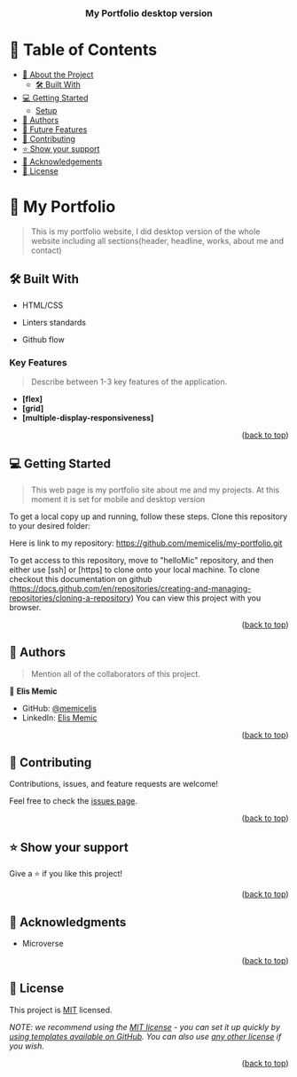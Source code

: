 <a name="readme-top"></a>

<div align="center">
 
  <h3><b>My Portfolio desktop version</b></h3>

</div>
<!-- TABLE OF CONTENTS -->

# 📗 Table of Contents

- [📖 About the Project](#about-project)
  - [🛠 Built With](#built-with)
- [💻 Getting Started](#getting-started)
  - [Setup](#setup)
- [👥 Authors](#authors)
- [🔭 Future Features](#future-features)
- [🤝 Contributing](#contributing)
- [⭐️ Show your support](#support)
- [🙏 Acknowledgements](#acknowledgements)
- [📝 License](#license)

# 📖 My Portfolio <a name="about-project"></a>

> This is my portfolio website, I did desktop version of the whole website including all sections(header, headline, works, about me and contact)

## 🛠 Built With <a name="built-with"></a>

- HTML/CSS

- Linters standards

- Github flow

### Key Features <a name="key-features"></a>

> Describe between 1-3 key features of the application.

- **[flex]**
- **[grid]**
- **[multiple-display-responsiveness]**

<p align="right">(<a href="#readme-top">back to top</a>)</p>

## 💻 Getting Started <a name="getting-started"></a>

> This web page is my portfolio site about me and my projects. At this moment it is set for mobile and desktop version

To get a local copy up and running, follow these steps.
Clone this repository to your desired folder:

Here is link to my repository: https://github.com/memicelis/my-portfolio.git

To get access to this repository, move to "helloMic" repository, and then either use [ssh] or [https] to clone onto your local machine. To clone checkout this documentation on github (https://docs.github.com/en/repositories/creating-and-managing-repositories/cloning-a-repository) You can view this project with you browser.

<p align="right">(<a href="#readme-top">back to top</a>)</p>

<!-- AUTHORS -->

## 👥 Authors <a name="authors"></a>

> Mention all of the collaborators of this project.

👤 **Elis Memic**

- GitHub: [@memicelis](https://github.com/memicelis)
- LinkedIn: [Elis Memic](https://www.linkedin.com/in/elis-memic-0a7393bb)

<p align="right">(<a href="#readme-top">back to top</a>)</p>

<!-- CONTRIBUTING -->

## 🤝 Contributing <a name="contributing"></a>

Contributions, issues, and feature requests are welcome!

Feel free to check the [issues page](../../issues/).

<p align="right">(<a href="#readme-top">back to top</a>)</p>

<!-- SUPPORT -->

## ⭐️ Show your support <a name="support"></a>

Give a ⭐️ if you like this project!

<p align="right">(<a href="#readme-top">back to top</a>)</p>

<!-- ACKNOWLEDGEMENTS -->

## 🙏 Acknowledgments <a name="acknowledgements"></a>

- Microverse

<p align="right">(<a href="#readme-top">back to top</a>)</p>

<!-- LICENSE -->

## 📝 License <a name="license"></a>

This project is [MIT](./LICENSE) licensed.

_NOTE: we recommend using the [MIT license](https://choosealicense.com/licenses/mit/) - you can set it up quickly by [using templates available on GitHub](https://docs.github.com/en/communities/setting-up-your-project-for-healthy-contributions/adding-a-license-to-a-repository). You can also use [any other license](https://choosealicense.com/licenses/) if you wish._

<p align="right">(<a href="#readme-top">back to top</a>)</p>
